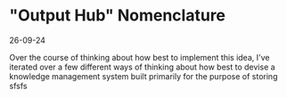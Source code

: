 # "Output Hub" Nomenclature

26-09-24

Over the course of thinking about how best to implement this idea, I've iterated over a few different ways of thinking about how best to devise a knowledge management system built primarily for the purpose of storing sfsfs 